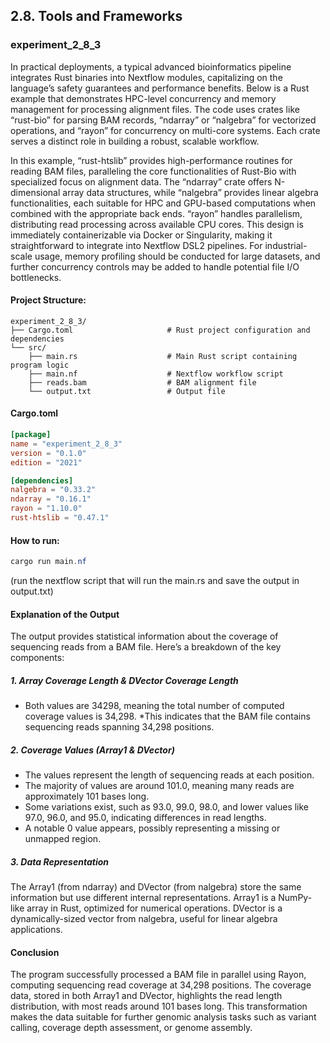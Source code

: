 ## 2.8. Tools and Frameworks

### experiment_2_8_3

In practical deployments, a typical advanced bioinformatics pipeline integrates Rust binaries into Nextflow modules, capitalizing on the language’s safety guarantees and performance benefits. Below is a Rust example that demonstrates HPC-level concurrency and memory management for processing alignment files. The code uses crates like “rust-bio” for parsing BAM records, “ndarray” or “nalgebra” for vectorized operations, and “rayon” for concurrency on multi-core systems. Each crate serves a distinct role in building a robust, scalable workflow.

In this example, “rust-htslib” provides high-performance routines for reading BAM files, paralleling the core functionalities of Rust-Bio with specialized focus on alignment data. The “ndarray” crate offers N-dimensional array data structures, while “nalgebra” provides linear algebra functionalities, each suitable for HPC and GPU-based computations when combined with the appropriate back ends. “rayon” handles parallelism, distributing read processing across available CPU cores. This design is immediately containerizable via Docker or Singularity, making it straightforward to integrate into Nextflow DSL2 pipelines. For industrial-scale usage, memory profiling should be conducted for large datasets, and further concurrency controls may be added to handle potential file I/O bottlenecks.

#### Project Structure:

```plaintext
experiment_2_8_3/
├── Cargo.toml                     # Rust project configuration and dependencies
└── src/
    ├── main.rs                    # Main Rust script containing program logic
    ├── main.nf                    # Nextflow workflow script
    ├── reads.bam                  # BAM alignment file
    └── output.txt                 # Output file
```

#### Cargo.toml

```toml
[package]
name = "experiment_2_8_3"
version = "0.1.0"
edition = "2021"

[dependencies]
nalgebra = "0.33.2"
ndarray = "0.16.1"
rayon = "1.10.0"
rust-htslib = "0.47.1"
```

#### How to run:

```powershell
cargo run main.nf 
```

(run the nextflow script that will run the main.rs and save the output in output.txt)


#### Explanation of the Output

The output provides statistical information about the coverage of sequencing reads from a BAM file. Here’s a breakdown of the key components:

##### 1. Array Coverage Length & DVector Coverage Length

* Both values are 34298, meaning the total number of computed coverage values is 34,298.
*This indicates that the BAM file contains sequencing reads spanning 34,298 positions.

##### 2. Coverage Values (Array1 & DVector)

* The values represent the length of sequencing reads at each position.
* The majority of values are around 101.0, meaning many reads are approximately 101 bases long.
* Some variations exist, such as 93.0, 99.0, 98.0, and lower values like 97.0, 96.0, and 95.0, indicating differences in read lengths.
* A notable 0 value appears, possibly representing a missing or unmapped region.

##### 3. Data Representation

The Array1<f64> (from ndarray) and DVector<f64> (from nalgebra) store the same information but use different internal representations.
Array1 is a NumPy-like array in Rust, optimized for numerical operations.
DVector is a dynamically-sized vector from nalgebra, useful for linear algebra applications.

#### Conclusion

The program successfully processed a BAM file in parallel using Rayon, computing sequencing read coverage at 34,298 positions. The coverage data, stored in both Array1 and DVector, highlights the read length distribution, with most reads around 101 bases long. This transformation makes the data suitable for further genomic analysis tasks such as variant calling, coverage depth assessment, or genome assembly.


